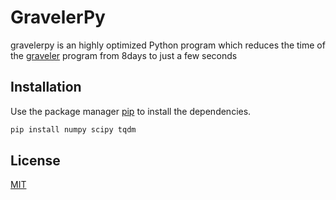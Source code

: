 # GravelerPy

gravelerpy is an highly optimized Python program which reduces the time of the [graveler](https://github.com/arhourigan/graveler/blob/main/graveler.py) program from 8days to just a few seconds  

## Installation

Use the package manager [pip](https://pip.pypa.io/en/stable/) to install the dependencies.

```bash
pip install numpy scipy tqdm
```

## License

[MIT](https://choosealicense.com/licenses/mit/)